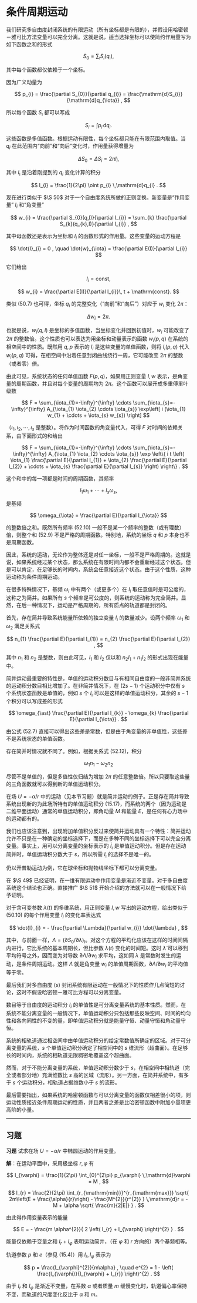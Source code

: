 # 条件周期运动

我们研究多自由度封闭系统的有限运动（所有坐标都是有限的），并假设用哈密顿－雅可比方法变量可以完全分离。这就是说，适当选择坐标可以使简约作用量写为如下函数之和的形式

$$
S_{0} = \sum_{\imath} S_{i}(q_{\imath}) ,
$$

其中每个函数都仅依赖于一个坐标。

因为广义动量为

$$
p_{i} = \frac{\partial S_{0}}{\partial q_{i}} = \frac{\mathrm{d}S_{i}}{\mathrm{d}q_{\iota}} ,
$$

所以每个函数 $S_{\imath}$ 都可以写成

$$
S_{i} = \int p_{i} \,\mathrm{d}q_{i} .
$$

这些函数是多值函数。根据运动有限性，每个坐标都只能在有限范围内取值。当 $q_{i}$ 在此范围内“向前”和“向后”变化时，作用量获得增量为

$$
\Delta S_{0} = \Delta S_{i} = 2\pi I_{i} ,
$$

其中 $I_{\imath}$ 是沿着刚提到的 $q_{i}$ 变化计算的积分

$$
I_{i} = \frac{1}{2\pi} \oint p_{i} \,\mathrm{d}q_{i} .
$$

现在进行类似于 $\S 50$ 对于一个自由度系统所做的正则变换。新变量是“作用变量” $I_{i}$ 和“角变量”

$$
w_{i} = \frac{\partial S_{0}(q,I)}{\partial I_{i}} = \sum_{k} \frac{\partial S_{k}(q_{k},I)}{\partial I_{i}} ,
$$

其中母函数还是表示为坐标和 $I_{i}$ 的函数形式的作用量。这些变量的运动方程是

$$
\dot{I}_{i} = 0 , \quad \dot{w}_{\iota} = \frac{\partial E(I)}{\partial I_{i}}
$$

它们给出

$$
I_{i} = \mathrm{const} ,
$$

$$
w_{i} = \frac{\partial E(I)}{\partial I_{i}}\, t + \mathrm{const}.
$$

类似 (50.7) 也可得，坐标 $q_{\imath}$ 的完整变化（“向前”和“向后”）对应于 $w_{i}$ 变化 $2\pi$：

$$
\Delta w_{i} = 2\pi .
$$

也就是说，$w_{i}(q,I)$ 是坐标的多值函数，当坐标变化并回到初值时，$w_{i}$ 可能改变了 $2\pi$ 的整数倍。这个性质也可以表达为用坐标和动量表示的函数 $w_{i}(p,q)$ 在系统的相空间中的性质。既然用 $q,p$ 表示的 $I_{i}$ 是这些变量的单值函数，则将 $I_{i}(p,q)$ 代入 $w_{i}(p,q)$ 可得，在相空间中沿着任意封闭曲线绕行一周，它可能改变 $2\pi$ 的整数（或者零）倍。

由此可见，系统状态的任何单值函数 $F(p,q)$，如果用正则变量 $I,w$ 表示，是角变量的周期函数，并且对每个变量的周期均为 $2\pi$。这个函数可以展开成多重傅里叶级数

$$
F = \sum_{\iota_{1}=-\infty}^{\infty} \cdots \sum_{\iota_{s}=-\infty}^{\infty} A_{\iota_{1} \iota_{2} \cdots \iota_{s}} \exp\left[ i (\iota_{1} w_{1} + \cdots + \iota_{s} w_{s}) \right]
$$

（$\iota_{1}, \iota_{2}, \cdots, \iota_{s}$ 是整数）。将作为时间函数的角变量代入，可得 $F$ 对时间的依赖关系，由下面形式的和给出

$$
F = \sum_{\iota_{1}=-\infty}^{\infty} \cdots \sum_{\iota_{s}=-\infty}^{\infty} A_{\iota_{1} \iota_{2} \cdots \iota_{s}} \exp \left\{ i t \left( \iota_{1} \frac{\partial E}{\partial I_{1}} + \iota_{2} \frac{\partial E}{\partial I_{2}} + \cdots + \iota_{s} \frac{\partial E}{\partial I_{s}} \right) \right\} .
$$

这个和中的每一项都是时间的周期函数，其频率

$$
l_{1} \omega_{1} + \cdots + l_{s} \omega_{s} ,
$$

是基频

$$
\omega_{\iota} = \frac{\partial E}{\partial I_{\iota}}
$$

的整数倍之和。既然所有频率 (52.10) 一般不是某一个频率的整数（或有理数）倍，则整个和 (52.9) 不是严格的周期函数。特别地，系统的坐标 $q$ 和 $p$ 本身也不是周期函数。

因此，系统的运动，无论作为整体还是对任一坐标，一般不是严格周期的。这就是说，如果系统经过某个状态，那么系统在有限时间内都不会重新经过这个状态。但是可以肯定，在足够长的时间内，系统会任意接近这个状态。由于这个性质，这种运动称为条件周期运动。

在很多特殊情况下，基频 $\omega_{i}$ 中有两个（或更多个）在 $I_{i}$ 取任意值时是可公度的，这称之为简并。如果所有 $s$ 个频率是可公度的，则系统的运动称为完全简并。显然，在后一种情况下，运动是严格周期的，所有质点的轨道都是封闭的。

首先，存在简并导致系统能量所依赖的独立变量 $I_{\iota}$ 的数量减少。设两个频率 $\omega_{1}$ 和 $\omega_{2}$ 满足关系式

$$
n_{1} \frac{\partial E}{\partial I_{1}} = n_{2} \frac{\partial E}{\partial I_{2}} ,
$$

其中 $n_{1}$ 和 $n_{2}$ 是整数，则由此可见，$I_{1}$ 和 $I_{2}$ 仅以和 $n_{2} I_{1} + n_{1} I_{2}$ 的形式出现在能量中。

简并运动最重要的特性是，单值的运动积分数目与有相同自由度的一般非简并系统的运动积分数目相比增加了。在非简并情况下，在 $(2s-1)$ 个运动积分中仅有 $s$ 个系统状态函数是单值的，例如 $s$ 个 $I_{\imath}$ 可以是这样的单值运动积分，其余的 $s-1$ 个积分可以写成差的形式

$$
\omega_{\ast} \frac{\partial E}{\partial I_{k}} - \omega_{k} \frac{\partial E}{\partial I_{\iota}} .
$$

由公式 (52.7) 直接可以得出这些差是常数，但是由于角变量的非单值性，这些差不是系统状态的单值函数。

存在简并时情况就不同了。例如，根据关系式 (52.12)，积分

$$
\omega_{1} n_{1} - \omega_{2} n_{2}
$$

尽管不是单值的，但是多值性仅归结为增加 $2\pi$ 的任意整数倍。所以只要取这些量的三角函数就可以得到新的单值运动积分。

在场 $U = -\alpha / r$ 中的运动（见本节习题）就是简并运动的例子。正是存在简并导致系统出现新的为此场所特有的单值运动积分 (15.17)，而系统的两个（因为运动是二维平面运动）通常的单值运动积分，即角动量 $M$ 和能量 $E$，是任何有心力场中的运动都有的。

我们也应该注意到，出现附加单值积分反过来使简并运动具有一个特性：简并运动允许不只是在一种确定的坐标选择下，而是在多种不同的坐标选择下可以完全分离变量。事实上，用可以分离变量的坐标表示的 $\dot{I}_{\iota}$ 是单值运动积分。但是存在运动简并时，单值运动积分数大于 $s$，所以所需 $I_{\imath}$ 的选择不是唯一的。

仍以开普勒运动为例，它在球坐标和抛物线坐标下都可以分离变量。

在 $\S 49$ 已经证明，在一维有限运动中作用变量是渐近不变量。对于多自由度系统这个结论也正确。直接推广 $\S 51$ 开始介绍的方法就可以在一般情况下给予证明。

对于含可变参数 $\lambda(t)$ 的多维系统，用正则变量 $I,w$ 写出的运动方程，给出类似于 (50.10) 的每个作用变量 $I_{i}$ 的变化率表达式

$$
\dot{I}_{i} = - \frac{\partial \Lambda}{\partial w_{i}} \dot{\lambda} ,
$$

其中，与前面一样，$\Lambda = \left( \partial S_{0} / \partial \lambda \right)_{I}$。对这个方程的平均化应该在这样的时间间隔内进行，它比系统的基本周期长，但比参数 $\lambda(t)$ 变化的时间短。这时 $\dot{\lambda}$ 可以移到平均符号之外，因而变为对导数 $\partial\Lambda / \partial w_{i}$ 求平均，这如同 $\lambda$ 是常数时发生的运动，是条件周期运动。这样 $\Lambda$ 就是角变量 $w_{i}$ 的单值周期函数，$\partial\Lambda / \partial w_{i}$ 的平均值等于零。

最后我们对多自由度 ($s$) 封闭系统有限运动在一般情况下的性质作几点简短的讨论，这时不假设哈密顿－雅可比方程可以分离变量。

数目等于自由度的运动积分 $I_{i}$ 的单值性是可分离变量系统的基本性质。然而，在系统不能分离变量的一般情况下，单值运动积分只包括那些反映空间、时间的均匀性和各向同性的不变的量，即单值运动积分就是能量守恒、动量守恒和角动量守恒。

系统的相轨道通过相空间中由单值运动积分的给定常数值所确定的区域。对于可分离变量的系统，$s$ 个单值运动积分确定了相空间中的 $s$ 维流形（超曲面）。在足够长的时间内，系统的相轨道无限稠密地覆盖这个超曲面。

然而，对于不能分离变量的系统，单值运动积分数少于 $s$，在相空间中相轨道（完全或者部分地）充满维数比 $s$ 高的区域（流形）。另一方面，在简并系统中，有多于 $s$ 个运动积分，相轨道占据维数小于 $s$ 的流形。

最后需要指出，如果系统的哈密顿函数与可以分离变量的函数仅相差很小的项，则运动性质接近条件周期运动的性质，并且两者之差是比哈密顿函数中附加小量项更高阶的小量。

---

## 习题

**习题** 试求在场 $U = -\alpha / r$ 中椭圆运动的作用变量。

**解**：在运动平面中，采用极坐标 $r, \varphi$ 有

$$
I_{\varphi} = \frac{1}{2\pi} \int_{0}^{2\pi} p_{\varphi} \,\mathrm{d}\varphi = M ,
$$

$$
I_{r} = \frac{2}{2\pi} \int_{r_{\mathrm{min}}}^{r_{\mathrm{max}}} \sqrt{ 2m\left(E + \frac{\alpha}{r}\right) - \frac{M^{2}}{r^{2}} } \,\mathrm{d}r = - M + \alpha \sqrt{ \frac{m}{2|E|} } .
$$

由此得作用变量表示的能量

$$
E = - \frac{m \alpha^{2}}{ 2 \left( I_{r} + I_{\varphi} \right)^{2} } .
$$

能量仅依赖于变量之和 $I_{r} + I_{\varphi}$ 表明运动简并，（在 $\varphi$ 和 $r$ 方向的）两个基频相等。

轨道参数 $p$ 和 $e$（参见 (15.4)）用 $I_{r}, I_{\varphi}$ 表示为

$$
p = \frac{I_{\varphi}^{2}}{m\alpha} , \quad e^{2} = 1 - \left( \frac{I_{\varphi}}{I_{\varphi} + I_{r}} \right)^{2} .
$$

由于 $I_{r}$ 和 $I_{\varphi}$ 是渐近不变量，在系数 $\alpha$ 或者质量 $m$ 缓慢变化时，轨道偏心率保持不变，而轨道的尺度变化反比于 $\alpha$ 和 $m$。

